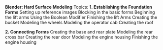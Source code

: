 **Blender: Hard Surface Modeling**
Topics: 
**1. Establishing the Foundation Forms**
Setting up reference images
Blocking in the basic forms
Beginning the lift arms
Using the Boolean Modifier
Finishing the lift Arms
Creating the bucket
Modeling the wheels
Modeling the operator cab
Creating the roof

**2. Connecting Forms**
Creating the base and rear plate
Modeling the rear cross bar
Creating the rear door
Modeling the engine housing
Finishing the engine housing
